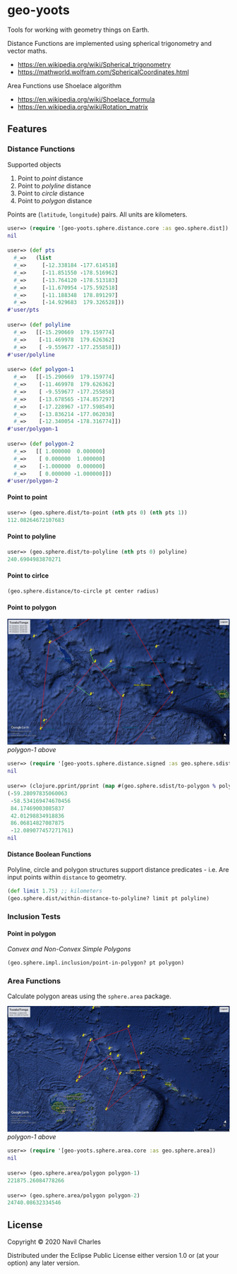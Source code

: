 # geo-yoots

Tools for working with geometry things on Earth.

Distance Functions are implemented using spherical trigonometry and vector maths.
 - https://en.wikipedia.org/wiki/Spherical_trigonometry
 - https://mathworld.wolfram.com/SphericalCoordinates.html


Area Functions use Shoelace algorithm
 - https://en.wikipedia.org/wiki/Shoelace_formula
 - https://en.wikipedia.org/wiki/Rotation_matrix


## Features

### Distance Functions

Supported objects
1. Point to *point* distance
2. Point to *polyline* distance
3. Point to *circle* distance
4. Point to *polygon* distance

Points are (`latitude`, `longitude`) pairs. All units are kilometers.


```clojure
user=> (require '[geo-yoots.sphere.distance.core :as geo.sphere.dist])
nil

user=> (def pts
  #_=>   (list
  #_=>     [-12.338184 -177.614518]
  #_=>     [-11.851550 -178.516962]
  #_=>     [-13.764120 -178.513183]
  #_=>     [-11.670954 -175.592518]
  #_=>     [-11.188348  178.891297]
  #_=>     [-14.929683  179.326528]))
#'user/pts

user=> (def polyline
  #_=>   [[-15.290669  179.159774]
  #_=>    [-11.469978  179.626362]
  #_=>    [ -9.559677 -177.255858]])
#'user/polyline

user=> (def polygon-1
  #_=>   [[-15.290669  179.159774]
  #_=>    [-11.469978  179.626362]
  #_=>    [ -9.559677 -177.255858]
  #_=>    [-13.678565 -174.857297]
  #_=>    [-17.228967 -177.598549]
  #_=>    [-13.836214 -177.062038]
  #_=>    [-12.340054 -178.316774]])
#'user/polygon-1

user=> (def polygon-2
  #_=>   [[ 1.000000  0.000000]
  #_=>    [ 0.000000  1.000000]
  #_=>    [-1.000000  0.000000]
  #_=>    [ 0.000000 -1.000000]])
#'user/polygon-2
```

#### Point to point

```clojure
user=> (geo.sphere.dist/to-point (nth pts 0) (nth pts 1))
112.08264672107683
```

#### Point to polyline

```clojure
user=> (geo.sphere.dist/to-polyline (nth pts 0) polyline)
240.6904983870271
```

#### Point to cirlce

```clojure
(geo.sphere.distance/to-circle pt center radius)
```

#### Point to polygon
![alt text](./images/Distance_Tuvalu-Tonga-2-2.jpg "Tuvalu_Tonga_Convex_Polygon_Distances")
_polygon-1 above_

```clojure
user=> (require '[geo-yoots.sphere.distance.signed :as geo.sphere.sdist])
nil

user=> (clojure.pprint/pprint (map #(geo.sphere.sdist/to-polygon % polygon-1) pts))
(-59.28097835060063
 -58.534169474670456
 84.17469003085837
 42.01298834918836
 86.06814827087875
 -12.089077457271761)
nil

```

#### Distance Boolean Functions

Polyline, circle and polygon structures support distance predicates - i.e.
Are input points within `distance` to geometry.

```clojure
(def limit 1.75) ;; kilometers
(geo.sphere.dist/within-distance-to-polyline? limit pt polyline)
```

### Inclusion Tests

#### Point in polygon

*Convex and Non-Convex Simple Polygons*

```clojure
(geo.sphere.impl.inclusion/point-in-polygon? pt polygon)
```

### Area Functions

Calculate polygon areas using the `sphere.area` package.

![alt text](./images/Area-Distance_Tuvalu-Tonga-2-2.jpg "Tuvalu_Tonga_Convex_Polygon")
_polygon-1 above_

```clojure
user=> (require '[geo-yoots.sphere.area.core :as geo.sphere.area])
nil

user=> (geo.sphere.area/polygon polygon-1)
221875.26084778266

user=> (geo.sphere.area/polygon polygon-2)
24740.08632334546
```


## License

Copyright © 2020 Navil Charles

Distributed under the Eclipse Public License either version 1.0 or (at
your option) any later version.
